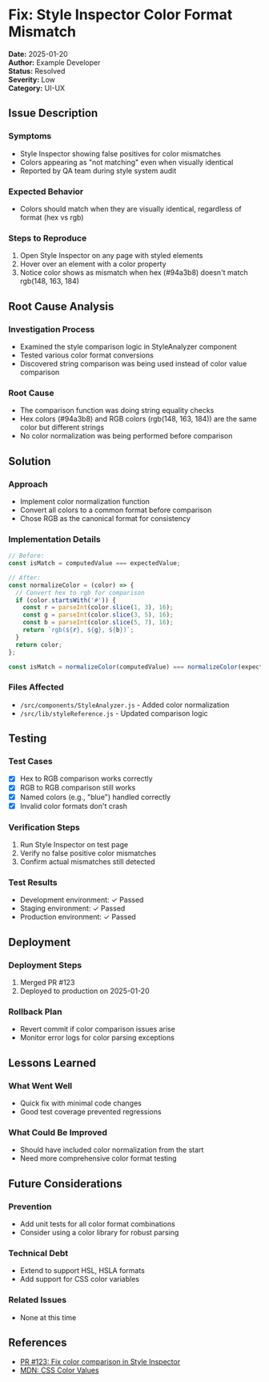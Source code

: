 # Fix: Style Inspector Color Format Mismatch

**Date:** 2025-01-20  
**Author:** Example Developer  
**Status:** Resolved  
**Severity:** Low  
**Category:** UI-UX  

## Issue Description

### Symptoms
- Style Inspector showing false positives for color mismatches
- Colors appearing as "not matching" even when visually identical
- Reported by QA team during style system audit

### Expected Behavior
- Colors should match when they are visually identical, regardless of format (hex vs rgb)

### Steps to Reproduce
1. Open Style Inspector on any page with styled elements
2. Hover over an element with a color property
3. Notice color shows as mismatch when hex (#94a3b8) doesn't match rgb(148, 163, 184)

## Root Cause Analysis

### Investigation Process
- Examined the style comparison logic in StyleAnalyzer component
- Tested various color format conversions
- Discovered string comparison was being used instead of color value comparison

### Root Cause
- The comparison function was doing string equality checks
- Hex colors (#94a3b8) and RGB colors (rgb(148, 163, 184)) are the same color but different strings
- No color normalization was being performed before comparison

## Solution

### Approach
- Implement color normalization function
- Convert all colors to a common format before comparison
- Chose RGB as the canonical format for consistency

### Implementation Details
```javascript
// Before:
const isMatch = computedValue === expectedValue;

// After:
const normalizeColor = (color) => {
  // Convert hex to rgb for comparison
  if (color.startsWith('#')) {
    const r = parseInt(color.slice(1, 3), 16);
    const g = parseInt(color.slice(3, 5), 16);
    const b = parseInt(color.slice(5, 7), 16);
    return `rgb(${r}, ${g}, ${b})`;
  }
  return color;
};

const isMatch = normalizeColor(computedValue) === normalizeColor(expectedValue);
```

### Files Affected
- `/src/components/StyleAnalyzer.js` - Added color normalization
- `/src/lib/styleReference.js` - Updated comparison logic

## Testing

### Test Cases
- [x] Hex to RGB comparison works correctly
- [x] RGB to RGB comparison still works
- [x] Named colors (e.g., "blue") handled correctly
- [x] Invalid color formats don't crash

### Verification Steps
1. Run Style Inspector on test page
2. Verify no false positive color mismatches
3. Confirm actual mismatches still detected

### Test Results
- Development environment: ✓ Passed
- Staging environment: ✓ Passed
- Production environment: ✓ Passed

## Deployment

### Deployment Steps
1. Merged PR #123
2. Deployed to production on 2025-01-20

### Rollback Plan
- Revert commit if color comparison issues arise
- Monitor error logs for color parsing exceptions

## Lessons Learned

### What Went Well
- Quick fix with minimal code changes
- Good test coverage prevented regressions

### What Could Be Improved
- Should have included color normalization from the start
- Need more comprehensive color format testing

## Future Considerations

### Prevention
- Add unit tests for all color format combinations
- Consider using a color library for robust parsing

### Technical Debt
- Extend to support HSL, HSLA formats
- Add support for CSS color variables

### Related Issues
- None at this time

## References
- [PR #123: Fix color comparison in Style Inspector]()
- [MDN: CSS Color Values](https://developer.mozilla.org/en-US/docs/Web/CSS/color_value)